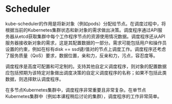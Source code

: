 # Scheduler

kube-scheduler的作用是将新对象（例如pods）分配给节点。在调度过程中，将根据当前的Kubernetes集群状态和新对象的需求做出决策。调度程序通过API服务器从etcd获取集群中每个工作程序节点的资源使用情况数据。调度程序还从API服务器接收新对象的需求，这是其配置数据的一部分。需求可能包括用户和操作员设置的约束，例如在标有disk == ssd键/值对的节点上调度工作。调度程序还考虑了服务质量（QoS）要求，数据位置，亲和力，反亲和力，污点，容忍度等。

调度程序是高度可配置和可定制的。支持其他自定义调度程序，则对象的配置数据应包括预期为该特定对象做出调度决策的自定义调度程序的名称；如果不包括此类数据，则选择默认调度程序。

在多节点Kubernetes集群中，调度程序非常重要且非常复杂。在单节点Kubernetes集群中（例如本课程稍后讨论的集群），调度程序的工作非常简单。

